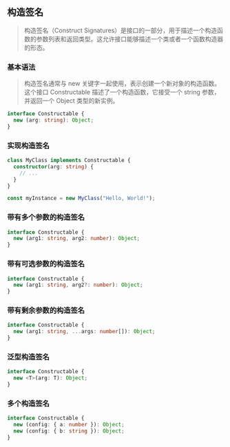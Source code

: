 ## 构造签名

> 构造签名（Construct Signatures）是接口的一部分，用于描述一个构造函数的参数列表和返回类型。这允许接口能够描述一个类或者一个函数构造器的形态。

### 基本语法

> 构造签名通常与 new 关键字一起使用，表示创建一个新对象的构造函数。这个接口 Constructable 描述了一个构造函数，它接受一个 string 参数，并返回一个 Object 类型的新实例。

```ts
interface Constructable {
  new (arg: string): Object;
}
```

### 实现构造签名

```ts
class MyClass implements Constructable {
  constructor(arg: string) {
    // ...
  }
}

const myInstance = new MyClass("Hello, World!");
```

### 带有多个参数的构造签名

```ts
interface Constructable {
  new (arg1: string, arg2: number): Object;
}
```

### 带有可选参数的构造签名

```ts
interface Constructable {
  new (arg1: string, arg2?: number): Object;
}
```

### 带有剩余参数的构造签名

```ts
interface Constructable {
  new (arg1: string, ...args: number[]): Object;
}
```

### 泛型构造签名

```ts
interface Constructable {
  new <T>(arg: T): Object;
}
```

### 多个构造签名

```ts
interface Constructable {
  new (config: { a: number }): Object;
  new (config: { b: string }): Object;
}
```
